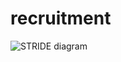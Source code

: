 # recruitment
![STRIDE diagram](https://github.com/user-attachments/assets/545b23c0-b750-492b-9c97-e137fa220d74)
